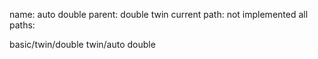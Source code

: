 name: auto double
parent: double twin
current path: not implemented
all paths:

  basic/twin/double twin/auto double
